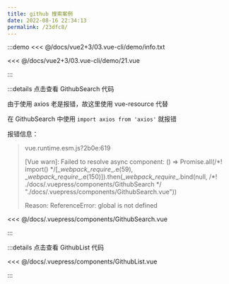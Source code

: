 ```yaml
---
title: github 搜索案例
date: 2022-08-16 22:34:13
permalink: /23dfc8/
---
```


:::demo <<< @/docs/vue2+3/03.vue-cli/demo/info.txt

<<< @/docs/vue2+3/03.vue-cli/demo/21.vue

:::

:::details 点击查看 GithubSearch 代码

由于使用 axios 老是报错，故这里使用 vue-resource 代替

在 GithubSearch 中使用 `import axios from 'axios'` 就报错

报错信息：

> vue.runtime.esm.js?2b0e:619
>
> [Vue warn]: Failed to resolve async component: () => Promise.all(/\*! import() \*/[\__webpack_require__.e(59), \__webpack_require__.e(150)]).then(\__webpack_require__.bind(null, /\*! ./docs/.vuepress/components/GithubSearch \*/ "./docs/.vuepress/components/GithubSearch.vue"))
>
> Reason: ReferenceError: global is not defined

<<< @/docs/.vuepress/components/GithubSearch.vue

:::

:::details 点击查看 GithubList 代码

<<< @/docs/.vuepress/components/GithubList.vue

:::
